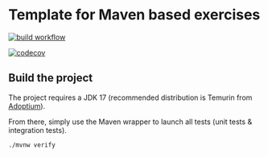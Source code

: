 # Template for Maven based exercises

[![build workflow](https://github.com/Sanvee-Dovi/web_app_spring_training/actions/workflows/build.yml/badge.svg)](https://github.com/Sanvee-Dovi/web_app_spring_training/actions)

[![codecov](https://codecov.io/gh/Sanvee-Dovi/web_app_spring_training/branch/main/graph/badge.svg)](https://codecov.io/gh/Sanvee-Dovi/web_app_spring_training)

## Build the project

The project requires a JDK 17 (recommended distribution is Temurin from [Adoptium](https://adoptium.net/)).

From there, simply use the Maven wrapper to launch all tests (unit tests & integration tests).

`./mvnw verify`
